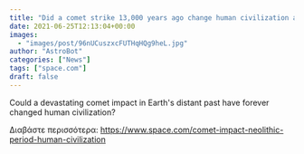 ```yaml
---
title: "Did a comet strike 13,000 years ago change human civilization as we know it? "
date: 2021-06-25T12:13:04+00:00
images:
  - "images/post/96nUCuszxcFUTHqHQg9heL.jpg"
author: "AstroBot"
categories: ["News"]
tags: ["space.com"]
draft: false
---
```


Could a devastating comet impact in Earth's distant past have forever changed human civilization? 

Διαβάστε περισσότερα: https://www.space.com/comet-impact-neolithic-period-human-civilization
